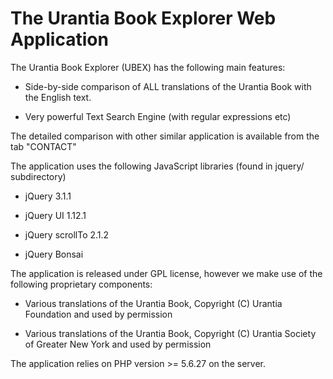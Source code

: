 # The Urantia Book Explorer Web Application

The Urantia Book Explorer (UBEX) has the following main features:

* Side-by-side comparison of ALL translations of the Urantia Book with the English text.

* Very powerful Text Search Engine (with regular expressions etc)

The detailed comparison with other similar application is available from the tab "CONTACT"

The application uses the following JavaScript libraries (found in jquery/ subdirectory)

* jQuery 3.1.1

* jQuery UI 1.12.1

* jQuery scrollTo 2.1.2

* jQuery Bonsai

The application is released under GPL license, however we make use of the following proprietary components:

* Various translations of the Urantia Book, Copyright (C) Urantia Foundation and used by permission

* Various translations of the Urantia Book, Copyright (C) Urantia Society of Greater New York and used by permission

The application relies on PHP version >= 5.6.27 on the server.
